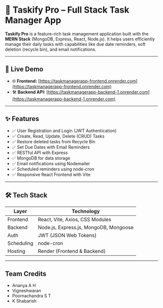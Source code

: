 # 🧠 Taskify Pro – Full Stack Task Manager App

**Taskify Pro** is a feature-rich task management application built with the **MERN Stack** (MongoDB, Express, React, Node.js). It helps users efficiently manage their daily tasks with capabilities like due date reminders, soft deletion (recycle bin), and email notifications.

---

## 🔗 Live Demo

- 🌐 **Frontend:** [https://taskmanagerapp-frontend.onrender.com](https://taskmanagerapp-frontend.onrender.com)  
- 🛠️ **Backend API:** [https://taskmanagerapp-backend-1.onrender.com](https://taskmanagerapp-backend-1.onrender.com)

---

## ✨ Features

- ✅ User Registration and Login (JWT Authentication)
- ✅ Create, Read, Update, Delete (CRUD) Tasks
- ✅ Restore deleted tasks from Recycle Bin
- ✅ Set Due Dates with Email Reminders
- ✅ RESTful API with Express
- ✅ MongoDB for data storage
- ✅ Email notifications using Nodemailer
- ✅ Scheduled reminders using node-cron
- ✅ Responsive React Frontend with Vite

---

## 🛠 Tech Stack

| Layer     | Technology                           |
|-----------|---------------------------------------|
| Frontend  | React, Vite, Axios, CSS Modules       |
| Backend   | Node.js, Express.js, MongoDB, Mongoose|
| Auth      | JWT (JSON Web Tokens)                 |
| Scheduling| node-cron                             |
| Hosting   | Render (Frontend & Backend)           |

---

## Team Credits
- Ananya A H
- Vigneshwaran
- Poornachandra S T
- K Shabarish
